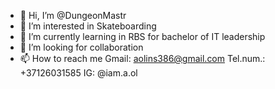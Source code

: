 - 👋 Hi, I’m @DungeonMastr
- 👀 I’m interested in Skateboarding
- 🌱 I’m currently learning in RBS for bachelor of IT leadership
- 💞️ I’m looking for collaboration
- 📫 How to reach me 
  Gmail: aolins386@gmail.com 
  Tel.num.: +37126031585 
  IG: @iam.a.ol 
<!---
DungeonMastr/DungeonMastr is a ✨ special ✨ repository because its `README.md` (this file) appears on your GitHub profile.
You can click the Preview link to take a look at your changes.
--->
